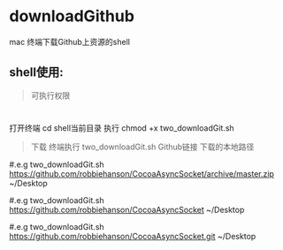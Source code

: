 # downloadGithub
mac 终端下载Github上资源的shell

shell使用:
----------
> 可执行权限
#
打开终端 cd shell当前目录
执行 chmod +x two_downloadGit.sh

> 下载
终端执行 two_downloadGit.sh Github链接 下载的本地路径

#.e.g  two_downloadGit.sh https://github.com/robbiehanson/CocoaAsyncSocket/archive/master.zip ~/Desktop

#.e.g  two_downloadGit.sh https://github.com/robbiehanson/CocoaAsyncSocket ~/Desktop

#.e.g  two_downloadGit.sh https://github.com/robbiehanson/CocoaAsyncSocket.git ~/Desktop
